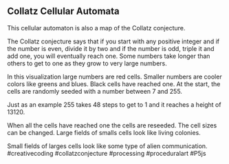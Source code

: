 ## Collatz Cellular Automata
This cellular automaton is also a map of the Collatz conjecture.  

The Collatz conjecture says that if you start with any positive integer and if the number is even, divide it by two and if the number is odd, triple it and add one, you will eventually reach one. Some numbers take longer than others to get to one as they grow to very large numbers. 

In this visualization large numbers are red cells. Smaller numbers are cooler colors like greens and blues. Black cells have reached one. At the start, the cells are randomly seeded with a number between 7 and 255.  

Just as an example 255 takes 48 steps to get to 1 and it reaches a height of 13120. 

When all the cells have reached one the cells are reseeded. The cell sizes can be changed.  Large fields of  smalls cells look like living colonies. 

Small fields of larges cells look like some type of alien communication.    #creativecoding #collatzconjecture #processing #proceduralart #P5js

